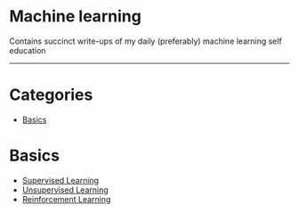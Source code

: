# Machine learning

Contains succinct write-ups of my daily (preferably) machine learning self education

---

# Categories
* [Basics](#Basics)

# Basics
* [Supervised Learning](basics/mlTypes/supervisedLearning.md)
* [Unsupervised Learning](basics/mlTypes/unsupervisedLearning.md)
* [Reinforcement Learning](basics/mlTypes/reinforcementLearning.md)
